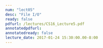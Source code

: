 ```yaml
---
num: "lect05"
desc: "File I/O"
ready: false
pdfurl: /lectures/CS16_Lecture5.pdf
annotatedpdfurl: 
annotatedready: false
lecture_date: 2017-01-24 15:30:00.00-8:00
---
```



